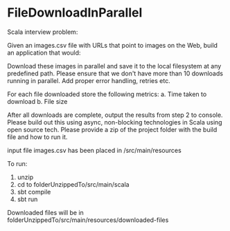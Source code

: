 # FileDownloadInParallel
Scala interview problem:

Given an images.csv file with URLs that point to images on the Web, build an application that would:

Download these images in parallel and save it to the local filesystem at any predefined path. 
Please ensure that we don't have more than 10 downloads running in parallel. Add proper error 
handling, retries etc.

For each file downloaded store the following metrics:
a. Time taken to download 
b. File size

After all downloads are complete, output the results from step 2 to console.
Please build out this using async, non-blocking technologies in Scala using open source tech. 
Please provide a zip of the project folder with the build file and how to run it.

input file images.csv has been placed in /src/main/resources

To run:
 1. unzip 
 2. cd to folderUnzippedTo/src/main/scala  
 3. sbt compile 
 4. sbt run

Downloaded files will be in folderUnzippedTo/src/main/resources/downloaded-files

